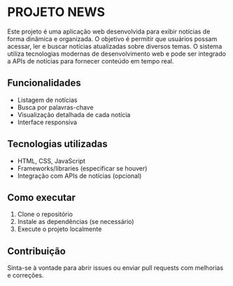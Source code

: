 # PROJETO NEWS

Este projeto é uma aplicação web desenvolvida para exibir notícias de forma dinâmica e organizada. O objetivo é permitir que usuários possam acessar, ler e buscar notícias atualizadas sobre diversos temas. O sistema utiliza tecnologias modernas de desenvolvimento web e pode ser integrado a APIs de notícias para fornecer conteúdo em tempo real.

## Funcionalidades

- Listagem de notícias
- Busca por palavras-chave
- Visualização detalhada de cada notícia
- Interface responsiva

## Tecnologias utilizadas

- HTML, CSS, JavaScript
- Frameworks/libraries (especificar se houver)
- Integração com APIs de notícias (opcional)

## Como executar

1. Clone o repositório
2. Instale as dependências (se necessário)
3. Execute o projeto localmente

## Contribuição

Sinta-se à vontade para abrir issues ou enviar pull requests com melhorias e correções.